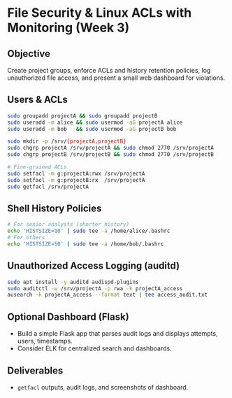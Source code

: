 # File Security & Linux ACLs with Monitoring (Week 3)

## Objective
Create project groups, enforce ACLs and history retention policies, log unauthorized file access, and present a small web dashboard for violations.

## Users & ACLs
```bash
sudo groupadd projectA && sudo groupadd projectB
sudo useradd -m alice && sudo usermod -aG projectA alice
sudo useradd -m bob   && sudo usermod -aG projectB bob

sudo mkdir -p /srv/{projectA,projectB}
sudo chgrp projectA /srv/projectA && sudo chmod 2770 /srv/projectA
sudo chgrp projectB /srv/projectB && sudo chmod 2770 /srv/projectB

# Fine-grained ACLs
sudo setfacl -m g:projectA:rwx /srv/projectA
sudo setfacl -m g:projectB:rx  /srv/projectA
sudo getfacl /srv/projectA
```

## Shell History Policies
```bash
# For senior analysts (shorter history)
echo 'HISTSIZE=10' | sudo tee -a /home/alice/.bashrc
# For others
echo 'HISTSIZE=50' | sudo tee -a /home/bob/.bashrc
```

## Unauthorized Access Logging (auditd)
```bash
sudo apt install -y auditd audispd-plugins
sudo auditctl -w /srv/projectA -p rwa -k projectA_access
ausearch -k projectA_access --format text | tee access_audit.txt
```

## Optional Dashboard (Flask)
- Build a simple Flask app that parses audit logs and displays attempts, users, timestamps.
- Consider ELK for centralized search and dashboards.

## Deliverables
- `getfacl` outputs, audit logs, and screenshots of dashboard.

